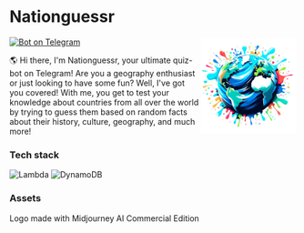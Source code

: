 # Nationguessr

<img align="right" alt="octocloud" width="168px" src="./assets/logo.png">

[![Bot on Telegram](./assets/telegram.svg)](https://t.me/nationguessr_bot)

🌎 Hi there, I'm Nationguessr, your ultimate quiz-bot on Telegram! Are you a geography enthusiast or just looking to have some fun? Well, I've got you covered! With me, you get to test your knowledge about countries from all over the world by trying to guess them based on random facts about their history, culture, geography, and much more!

### Tech stack

![Lambda](./assets/lambda.svg)
![DynamoDB](./assets/dynamodb.svg)

### Assets

Logo made with Midjourney AI Commercial Edition

